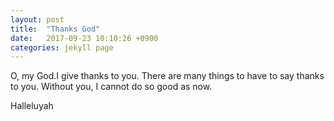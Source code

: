 ```yaml
---
layout: post
title:  "Thanks God"
date:   2017-09-23 10:10:26 +0900
categories: jekyll page
---
```

O, my God.I give thanks to you.
There are many things to have to say thanks to you.
Without you, I cannot do so good as now.

Halleluyah

